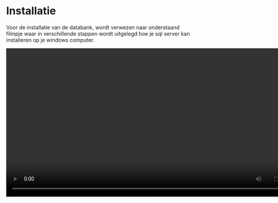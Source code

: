 # Installatie

Voor de installatie van de databank, wordt verwezen naar onderstaand filmpje waar in verschillende stappen wordt uitgelegd hoe je sql server kan installeren op je windows computer.

<video width="800" height="400" controls>
  <source src="./Video/Sql_server_express_2022_+_SSMS.mp4" type="video/mp4" allowFullScreen>
</video>

